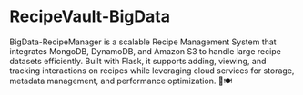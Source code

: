 # RecipeVault-BigData
BigData-RecipeManager is a scalable Recipe Management System that integrates MongoDB, DynamoDB, and Amazon S3 to handle large recipe datasets efficiently. Built with Flask, it supports adding, viewing, and tracking interactions on recipes while leveraging cloud services for storage, metadata management, and performance optimization. 🚀🍽️
